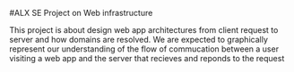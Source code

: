 #ALX SE Project on Web infrastructure

This project is about design web app architectures from client request to server
and how domains are resolved.
We are expected to graphically represent our understanding of the flow of commucation
between a user visiting a web app and the server that recieves and reponds to the request
